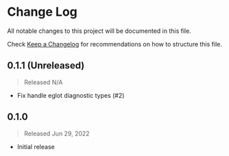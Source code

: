 # Change Log

All notable changes to this project will be documented in this file.

Check [Keep a Changelog](http://keepachangelog.com/) for recommendations on how to structure this file.


## 0.1.1 (Unreleased)
> Released N/A

* Fix handle eglot diagnostic types (#2)

## 0.1.0
> Released Jun 29, 2022

* Initial release

